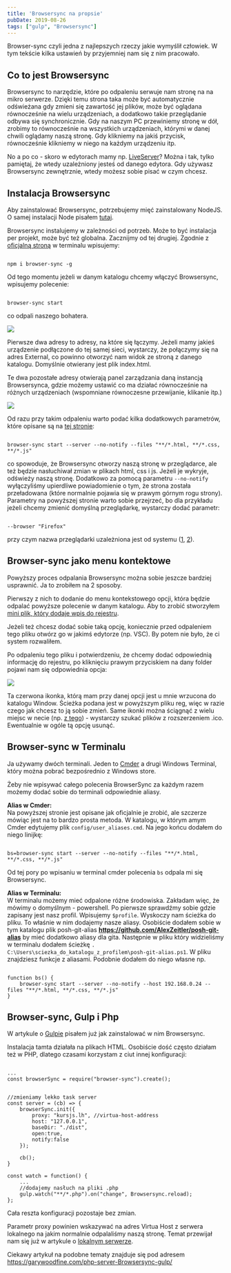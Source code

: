 ```yaml
---
title: 'Browsersync na propsie'
pubDate: 2019-08-26
tags: ["gulp", "Browsersync"]
---
```


Browser-sync czyli jedna z najlepszych rzeczy jakie wymyślił człowiek. W tym tekście kilka ustawień by przyjemniej nam się z nim pracowało.


<!--more-->
## Co to jest Browsersync
Browsersync to narzędzie, które po odpaleniu serwuje nam stronę na na mikro serwerze.
Dzięki temu strona taka może być automatycznie odświeżana gdy zmieni się zawartość jej plików, może być oglądana równocześnie na wielu urządzeniach, a dodatkowo takie przeglądanie odbywa się synchronicznie. Gdy na naszym PC przewiniemy stronę w dół, zrobimy to równocześnie na wszystkich urządzeniach, którymi w danej chwili oglądamy naszą stronę. Gdy klikniemy na jakiś przycisk, równocześnie klikniemy w niego na każdym urządzeniu itp.

<div class="info-text">
No a po co - skoro w edytorach mamy np. <a href="https://marketplace.visualstudio.com/items?itemName=ritwickdey.LiveServer">LiveServer</a>? Można i tak, tylko pamiętaj, że wtedy uzależniony jesteś od danego edytora. Gdy używasz Browsersync zewnętrznie, wtedy możesz sobie pisać w czym chcesz.
</div>

## Instalacja Browsersync
Aby zainstalować Browsersync, potrzebujemy mięć zainstalowany NodeJS. O samej instalacji Node pisałem <a href="https://kursjs.pl/kurs/es6/webpack.php#node">tutaj</a>.

Browsersync instalujemy w zależności od potrzeb. Może to być instalacja per projekt, może być też globalna. Zacznijmy od tej drugiej. Zgodnie z <a href="https://www.browsersync.io/">oficjalną stroną</a> w terminalu wpisujemy:

<pre><code class="language-js">
npm i browser-sync -g
</code></pre>

Od tego momentu jeżeli w danym katalogu chcemy włączyć Browsersync, wpisujemy polecenie:

<pre><code class="language-js">
browser-sync start
</code></pre>

co odpali naszego bohatera.

![](./browser-sync-start.png)

Pierwsze dwa adresy to adresy, na które się łączymy. Jeżeli mamy jakieś urządzenie podłączone do tej samej sieci, wystarczy, że połączymy się na adres External, co powinno otworzyć nam widok ze stroną z danego katalogu. Domyślnie otwierany jest plik index.html.

Te dwa pozostałe adresy otwierają panel zarządzania daną instancją Browsersynca, gdzie możemy ustawić co ma działać równocześnie na różnych urządzeniach (wspomniane równoczesne przewijanie, klikanie itp.)

![](./sync.gif)

Od razu przy takim odpaleniu warto podać kilka dodatkowych parametrów, które opisane są na <a href="https://www.Browsersync.io/docs/command-line">tej stronie</a>:

<pre><code class="language-js">
browser-sync start --server --no-notify --files "**/*.html, **/*.css, **/*.js"
</code></pre>

co spowoduje, że Browsersync otworzy naszą stronę w przeglądarce, ale też będzie nasłuchiwał zmian w plikach html, css i js.
Jeżeli je wykryje, odświeży naszą stronę. Dodatkowo za pomocą parametru `--no-notify` wyłączyliśmy upierdliwe powiadomienie o tym, że strona została przeładowana (które normalnie pojawia się w prawym górnym rogu strony).
Parametry na powyższej stronie warto sobie przejrzeć, bo dla przykładu jeżeli chcemy zmienić domyślną przeglądarkę, wystarczy dodać parametr:

<pre><code class="language-js" data-lines="">
--browser "Firefox"
</code></pre>

przy czym nazwa przeglądarki uzależniona jest od systemu (<a href="https://stackoverflow.com/questions/47984484/Browsersync-browser-option-in-ubuntu-16-04">1</a>, <a href="https://stackoverflow.com/questions/24686585/gulp-browser-sync-open-chrome-only">2</a>).

## Browser-sync jako menu kontektowe
Powyższy proces odpalania Browsersync można sobie jeszcze bardziej usprawnić.
Ja to zrobiłem na 2 sposoby.

Pierwszy z nich to dodanie do menu kontekstowego opcji, która będzie odpalać powyższe polecenie w danym katalogu. Aby to zrobić stworzyłem <a href="http://domanart.pl/dema/regexp/browserSync-here.reg">mini plik, który dodaje wpis do rejestru</a>.

<div class="info-text">
Jeżeli też chcesz dodać sobie taką opcję, koniecznie przed odpaleniem tego pliku otwórz go w jakimś edytorze (np. VSC). By potem nie było, że ci system rozwaliłem.
</div>

Po odpaleniu tego pliku i potwierdzeniu, że chcemy dodać odpowiednią informację do rejestru, po kliknięciu prawym przyciskiem na dany folder pojawi nam się odpowiednia opcja:

![](./menu-kontekstowe.png)

Ta czerwona ikonka, którą mam przy danej opcji jest u mnie wrzucona do katalogu Window. Ścieżka podana jest w powyższym pliku reg, więc w razie czego jak chcesz to ją sobie zmień. Same ikonki można ściągnąć z wielu miejsc w necie (np. <a href="http://www.iconarchive.com/search?q=arrow">z tego</a>) - wystarczy szukać plików z rozszerzeniem .ico. Ewentualnie w ogóle tą opcję usunąć.

## Browser-sync w Terminalu
Ja używamy dwóch terminali. Jeden to <a href="https://cmder.net/">Cmder</a> a drugi Windows Terminal, który można pobrać bezpośrednio z Windows store.

Żeby nie wpisywać całego polecenia BrowserSync za każdym razem możemy dodać sobie do terminali odpowiednie aliasy.

**Alias w Cmder:**<br>
Na powyższej stronie jest opisane jak oficjalnie je zrobić, ale szczerze mówiąc jest na to bardzo prosta metoda. W katalogu, w którym amym Cmder edytujemy plik `config/user_aliases.cmd`.
Na jego końcu dodałem do niego linijkę:

<pre><code class="language-js">
bs=browser-sync start --server --no-notify --files "**/*.html, **/*.css, **/*.js"
</code></pre>

Od tej pory po wpisaniu w terminal cmder polecenia `bs` odpala mi się Browsersync.

**Alias w Terminalu:**<br>
W terminalu możemy mieć odpalone różne środowiska. Zakładam więc, że mówimy o domyślnym - powershell.
Po pierwsze sprawdźmy sobie gdzie zapisany jest nasz profil. Wpisujemy `$profile`. Wyskoczy nam ścieżka do pliku. To właśnie w nim dodajemy nasze aliasy.
Osobiście dodałem sobie w tym katalogu plik posh-git-alias **https://github.com/AlexZeitler/posh-git-alias** by mieć dodatkowo aliasy dla gita. Następnie w pliku który widzieliśmy w terminalu dodałem ścieżkę `. C:\Users\sciezka_do_katalogu_z_profilem\posh-git-alias.ps1`. W pliku znajdziesz funkcje z aliasami. Podobnie dodałem do niego własne np.

<pre><code>
function bs() {
    browser-sync start --server --no-notify --host 192.168.0.24 --files "**/*.html, **/*.css, **/*.js"
}
</code></pre>


## Browser-sync, Gulp i Php
W artykule o <a href="https://kursjs.pl/kurs/es6/gulp" target="_blank">Gulpie</a> pisałem już jak zainstalować w nim Browsersync.

Instalacja tamta działała na plikach HTML. Osobiście dość często działam też w PHP, dlatego czasami korzystam z ciut innej konfiguracji:

<pre><code class="language-js">
...
const browserSync = require("browser-sync").create();


//zmieniamy lekko task server
const server = (cb) => {
    browserSync.init({
        proxy: "kursjs.lh", //virtua-host-address
        host: "127.0.0.1",
        baseDir: "./dist",
        open:true,
        notify:false
    });

    cb();
}

const watch = function() {
    ...
    //dodajemy nasłuch na pliki .php
    gulp.watch("**/*.php").on("change", Browsersync.reload);
};
</code></pre>

Cała reszta konfiguracji pozostaje bez zmian.

Parametr proxy powinien wskazywać na adres Virtua Host z serwera lokalnego na jakim normalnie odpalaliśmy naszą stronę. Temat przewijał nam się już w artykule o <a href="http://domanart.pl/serwer-lokalny/">lokalnym serwerze</a>.

Ciekawy artykuł na podobne tematy znajduje się pod adresem <a href="https://garywoodfine.com/php-server-Browsersync-gulp/">https://garywoodfine.com/php-server-Browsersync-gulp/</a>
